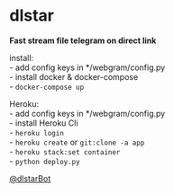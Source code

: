 # dlstar

**Fast stream file telegram on direct link**   

install:  
    - add config keys in */webgram/config.py  
    - install docker & docker-compose  
    - `docker-compose up`  

Heroku:  
    - add config keys in */webgram/config.py  
    - install Heroku Cli  
    - `heroku login`  
    - `heroku create` or `git:clone -a app`  
    - `heroku stack:set container`  
    - `python deploy.py`  

[@dlstarBot](https://t.me/dlstarbot)
